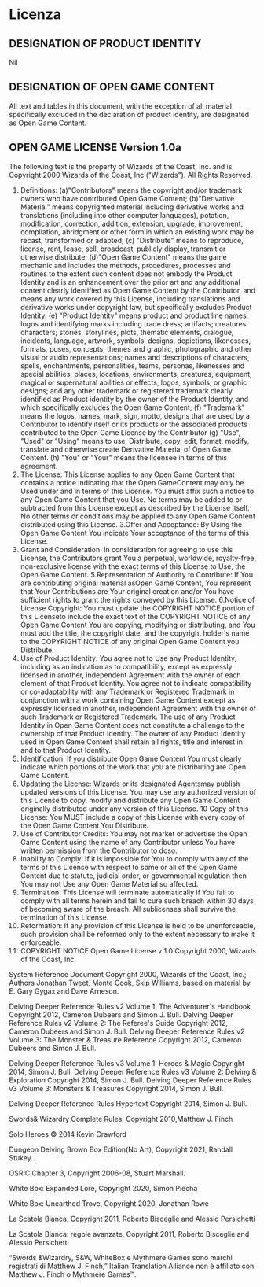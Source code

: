 # Licenza

## DESIGNATION OF PRODUCT IDENTITY
Nil

## DESIGNATION OF OPEN GAME CONTENT
All text and tables in this document, with the exception of all material specifically excluded in the declaration of product identity, are designated as Open Game Content.

## OPEN GAME LICENSE Version 1.0a
The following text is the property of Wizards of the Coast, Inc. and is Copyright 2000 Wizards of the Coast, Inc ("Wizards"). All Rights Reserved.
1. Definitions: (a)"Contributors" means the copyright and/or trademark owners who have contributed Open Game Content; (b)"Derivative Material" means copyrighted material including derivative works and translations (including into other computer languages), potation, modification, correction, addition, extension, upgrade, improvement, compilation, abridgment or other form in which an existing work may be recast, transformed or adapted; (c) "Distribute" means to reproduce, license, rent, lease, sell, broadcast, publicly display, transmit or otherwise distribute; (d)"Open Game Content" means the game mechanic and includes the methods, procedures, processes and routines to the extent such content does not embody the Product Identity and is an enhancement over the prior art and any additional content clearly identified as Open Game Content by the Contributor, and means any work covered by this License, including translations and derivative works under copyright law, but specifically excludes Product Identity. (e) "Product Identity" means product and product line names, logos and identifying marks including trade dress; artifacts; creatures characters; stories, storylines, plots, thematic elements, dialogue, incidents, language, artwork, symbols, designs, depictions, likenesses, formats, poses, concepts, themes and graphic, photographic and other visual or audio representations; names and descriptions of characters, spells, enchantments, personalities, teams, personas, likenesses and special abilities; places, locations, environments, creatures, equipment, magical or supernatural abilities or effects, logos, symbols, or graphic designs; and any other trademark or registered trademark clearly identified as Product identity by the owner of the Product Identity, and which specifically excludes the Open Game Content; (f) "Trademark" means the logos, names, mark, sign, motto, designs that are used by a Contributor to identify itself or its products or the associated products contributed to the Open Game License by the Contributor (g) "Use", "Used" or "Using" means to use, Distribute, copy, edit, format, modify, translate and otherwise create Derivative Material of Open Game Content. (h) "You" or "Your" means the licensee in terms of this agreement.
2. The License: This License applies to any Open Game Content that contains a notice indicating that the Open GameContent may only be Used under and in terms of this License. You must affix such a notice to any Open Game Content that you Use. No terms may be added to or subtracted from this License except as described by the License itself. No other terms or conditions may be applied to any Open Game Content distributed using this License.
3.Offer and Acceptance: By Using the Open Game Content You indicate Your acceptance of the terms of this License.
4. Grant and Consideration: In consideration for agreeing to use this License, the Contributors grant You a perpetual, worldwide, royalty-free, non-exclusive license with the exact terms of this License to Use, the Open Game Content.
5.Representation of Authority to Contribute: If You are contributing original material asOpen Game Content, You represent that Your Contributions are Your original creation and/or You have sufficient rights to grant the rights conveyed by this License.
6.Notice of License Copyright: You must update the COPYRIGHT NOTICE portion of this Licenseto include the exact text of the COPYRIGHT NOTICE of any Open Game Content You are copying, modifying or distributing, and You must add the title, the copyright date, and the copyright holder's name to the COPYRIGHT NOTICE of any original Open Game Content you Distribute.
7. Use of Product Identity: You agree not to Use any Product Identity, including as an indication as to compatibility, except as expressly licensed in another, independent Agreement with the owner of each element of that Product Identity. You agree not to indicate compatibility or co-adaptability with any Trademark or Registered Trademark in conjunction with a work containing Open Game Content except as expressly licensed in another, independent Agreement with the owner of such Trademark or Registered Trademark. The use of any Product Identity in Open Game Content does not constitute a challenge to the ownership of that Product Identity. The owner of any Product Identity used in Open Game Content shall retain all rights, title and interest in and to that Product Identity.
8. Identification: If you distribute Open Game Content You must clearly indicate which portions of the work that you are distributing are Open Game Content.
9. Updating the License: Wizards or its designated Agentsmay publish updated versions of this License. You may use any authorized version of this License to copy, modify and distribute any Open Game Content originally distributed under any version of this License.
10 Copy of this License: You MUST include a copy of this License with every copy of the Open Game Content You Distribute.
11. Use of Contributor Credits: You may not market or advertise the Open Game Content using the name of any Contributor unless You have written permission from the Contributor to doso.
12. Inability to Comply: If it is impossible for You to comply with any of the terms of this License with respect to some or all of the Open Game Content due to statute, judicial order, or governmental regulation then You may not Use any Open Game Material so affected.
13. Termination: This License will terminate automatically if You fail to comply with all terms herein and fail to cure such breach within 30 days of becoming aware of the breach. All sublicenses shall survive the termination of this License.
14. Reformation: If any provision of this License is held to be unenforceable, such provision shall be reformed only to the extent necessary to make it enforceable.
15. COPYRIGHT NOTICE
Open Game License v 1.0 Copyright 2000, Wizards of the Coast, Inc.

System Reference Document Copyright 2000, Wizards of the Coast, Inc.; Authors Jonathan Tweet, Monte Cook, Skip Williams, based on material by E. Gary Gygax and Dave Arneson.

Delving Deeper Reference Rules v2 Volume 1: The Adventurer's Handbook Copyright 2012, Cameron Dubeers and Simon J. Bull. Delving Deeper Reference Rules v2 Volume 2: The Referee's Guide Copyright 2012, Cameron Dubeers and Simon J. Bull. Delving Deeper Reference Rules v2 Volume 3: The Monster & Treasure Reference Copyright 2012, Cameron Dubeers and Simon J. Bull.

Delving Deeper Reference Rules v3 Volume 1: Heroes & Magic Copyright 2014, Simon J. Bull. Delving Deeper Reference Rules v3 Volume 2: Delving & Exploration Copyright 2014, Simon J. Bull. Delving Deeper Reference Rules v3 Volume 3: Monsters & Treasures Copyright 2014, Simon J. Bull.

Delving Deeper Reference Rules Hypertext Copyright 2014, Simon J. Bull.

Swords& Wizardry Complete Rules, Copyright 2010,Matthew J. Finch

Solo Heroes © 2014 Kevin Crawford

Dungeon Delving Brown Box Edition(No Art), Copyright 2021, Randall Stukey.

OSRIC Chapter 3, Copyright 2006-08, Stuart Marshall.

White Box: Expanded Lore, Copyright 2020, Simon Piecha 

White Box: Unearthed Trove, Copyright 2020, Jonathan Rowe

La Scatola Bianca, Copyright 2011, Roberto Bisceglie and Alessio Persichetti

La Scatola Bianca: regole avanzate, Copyright 2011, Roberto Bisceglie and Alessio Persichetti

“Swords &Wizardry, S&W, WhiteBox e Mythmere Games sono marchi registrati di Matthew J. Finch,” Italian Translation Alliance non è affiliato con Matthew J. Finch o Mythmere Games™.